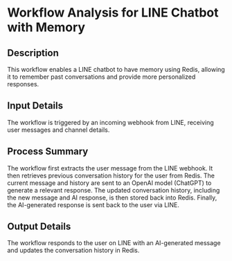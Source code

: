 # Workflow Analysis for LINE Chatbot with Memory

## Description
This workflow enables a LINE chatbot to have memory using Redis, allowing it to remember past conversations and provide more personalized responses.

## Input Details
The workflow is triggered by an incoming webhook from LINE, receiving user messages and channel details.

## Process Summary
The workflow first extracts the user message from the LINE webhook. It then retrieves previous conversation history for the user from Redis. The current message and history are sent to an OpenAI model (ChatGPT) to generate a relevant response. The updated conversation history, including the new message and AI response, is then stored back into Redis. Finally, the AI-generated response is sent back to the user via LINE.

## Output Details
The workflow responds to the user on LINE with an AI-generated message and updates the conversation history in Redis.
